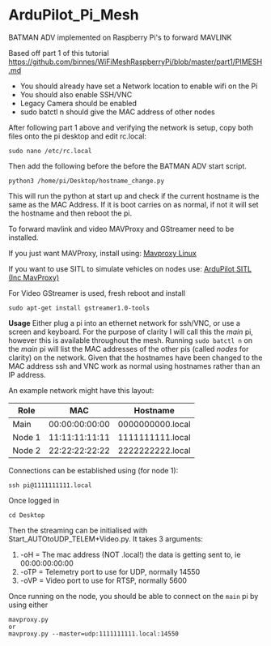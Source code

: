 # ArduPilot_Pi_Mesh
BATMAN ADV implemented on Raspberry Pi's to forward MAVLINK

Based off part 1 of this tutorial
https://github.com/binnes/WiFiMeshRaspberryPi/blob/master/part1/PIMESH.md

   
 - You should already have set a Network location to enable wifi on the
   Pi 
 - You should also enable SSH/VNC
 - Legacy Camera should be enabled
 - sudo batctl n should give the MAC address of other nodes

After following part 1 above and verifying the network is setup, copy both files onto the pi desktop and edit rc.local:

    sudo nano /etc/rc.local

Then add the following before the before the BATMAN ADV start script.

    python3 /home/pi/Desktop/hostname_change.py

This will run the python at start up and check if the current hostname is the same as the MAC Address. If it is boot carries on as normal, if not it will set the hostname and then reboot the pi.

To forward mavlink and video MAVProxy and GStreamer need to be installed. 

If you just want MAVProxy, install using:
[Mavproxy Linux](https://ardupilot.org/mavproxy/docs/getting_started/download_and_installation.html#:~:text=Windows%20installer%20above.-,Linux,-MAVProxy%20runs%20within)

If you want to use SITL to simulate vehicles on nodes use:
[ArduPilot SITL (Inc MavProxy)](https://ardupilot.org/dev/docs/building-setup-linux.html#building-setup-linux)

For Video GStreamer is used, fresh reboot and install

    sudo apt-get install gstreamer1.0-tools


**Usage**
Either plug a pi into an ethernet network for ssh/VNC, or use a screen and keyboard. For the purpose of clarity I will call this the *main* pi, however this is available throughout the mesh.
Running `sudo batctl n` on the *main* pi will list the MAC addresses of the other pis (called *nodes* for clarity) on the network. Given that the hostnames have been changed to the MAC address ssh and VNC work as normal using hostnames rather than an IP address. 

An example network might have this layout:

|  Role| MAC | Hostname|
|--|--|--
|  Main| 00:00:00:00:00 |0000000000.local
|Node 1|11:11:11:11:11 |1111111111.local
|Node 2| 22:22:22:22:22|2222222222.local

Connections can be established using (for node 1):

    ssh pi@1111111111.local

Once logged in

    cd Desktop

Then the streaming can be initialised with Start_AUTOtoUDP_TELEM+Video.py. It takes 3 arguments:

 1. -oH = The mac address (NOT .local!) the data is getting sent to, ie 00:00:00:00:00
 2. -oTP = Telemetry port to use for UDP, normally 14550
 3. -oVP = Video port to use for RTSP, normally 5600

Once running on the node, you should be able to connect on the `main` pi by using either

    mavproxy.py
    or
    mavproxy.py --master=udp:1111111111.local:14550

